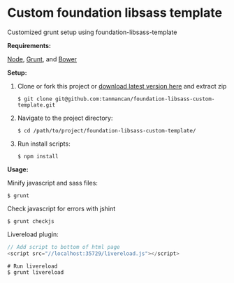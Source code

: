 # Custom foundation libsass template
Customized grunt setup using foundation-libsass-template

**Requirements:**

[Node](https://nodejs.org/), [Grunt](http://gruntjs.com/), and [Bower](http://bower.io/)

**Setup:**

1. Clone or fork this project or [download latest version here](https://github.com/tanmancan/foundation-libsass-custom-template/releases/latest) and extract zip

	```shell
	$ git clone git@github.com:tanmancan/foundation-libsass-custom-template.git
	```
	
2. Navigate to the project directory:

	```shell
	$ cd /path/to/project/foundation-libsass-custom-template/
	```

3. Run install scripts:

	```shell
	$ npm install
	```

**Usage:**

Minify javascript and sass files:

```shell
$ grunt
```
	
Check javascript for errors with jshint

```shell
$ grunt checkjs
```

Livereload plugin:
	
```javascript
// Add script to bottom of html page
<script src="//localhost:35729/livereload.js"></script>
```

```shell
# Run livereload
$ grunt livereload
```
